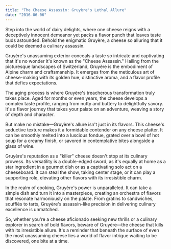 ```yaml
---
title: "The Cheese Assassin: Gruyère's Lethal Allure"
date: "2016-06-06"
---
```


Step into the world of dairy delights, where one cheese reigns with a deceptively innocent demeanor yet packs a flavor punch that leaves taste buds astounded. Behold the enigmatic Gruyère, a cheese so alluring that it could be deemed a culinary assassin.

Gruyère's unassuming exterior conceals a taste so intricate and captivating that it's no wonder it's known as the "Cheese Assassin." Hailing from the picturesque landscapes of Switzerland, Gruyère is the embodiment of Alpine charm and craftsmanship. It emerges from the meticulous art of cheese-making with its golden hue, distinctive aroma, and a flavor profile that defies expectations.

The aging process is where Gruyère's treacherous transformation truly takes place. Aged for months or even years, the cheese develops a complex taste profile, ranging from nutty and buttery to delightfully savory. It's a flavor journey that takes your palate on an adventure, weaving a story of depth and character.

But make no mistake—Gruyère's allure isn't just in its flavors. This cheese's seductive texture makes it a formidable contender on any cheese platter. It can be smoothly melted into a luscious fondue, grated over a bowl of hot soup for a creamy finish, or savored in contemplative bites alongside a glass of wine.

Gruyère's reputation as a "killer" cheese doesn't stop at its culinary prowess. Its versatility is a double-edged sword, as it's equally at home as a star ingredient in a gourmet dish or as a captivating solo act on a cheeseboard. It can steal the show, taking center stage, or it can play a supporting role, elevating other flavors with its irresistible charm.

In the realm of cooking, Gruyère's power is unparalleled. It can take a simple dish and turn it into a masterpiece, creating an orchestra of flavors that resonate harmoniously on the palate. From gratins to sandwiches, soufflés to tarts, Gruyère's assassin-like precision in delivering culinary excellence is unmatched.

So, whether you're a cheese aficionado seeking new thrills or a culinary explorer in search of bold flavors, beware of Gruyère—the cheese that kills with its irresistible allure. It's a reminder that beneath the surface of even the most unassuming cheese lies a world of flavor intrigue waiting to be discovered, one bite at a time.
